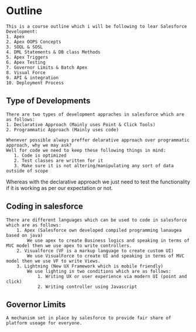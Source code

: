 # Outline

    This is a course outline which i will be following to lear Salesforce Development:
    1. Apex
    2. Apex OOPS Concepts
    3. SOQL & SOSL
    4. DML Statements & DB class Methods
    5. Apex Triggers
    6. Apex Testing
    7. Governor Limits & Batch Apex
    8. Visual Force
    9. API & integration
    10. Deployment Process

## Type of Developments

    There are two types of development appraches in salesforce which are as follows:
    1. Declarative Approach (Mainly uses Point & Click Tools)
    2. Programmatic Approach (Mainly uses code)

    Whenever possible always preffer delarative approach over programmatic approach, why we may ask?
    Well for code we need to keep these following things in mind:
       1. Code is optimized
       2. Test classes are written for it
       3. Make sure it is not altering/manipulating any sort of data outside of scope
   Whereas with the declarative approach we just need to test the functionality if it is working as per our expectation or not.

## Coding in salesforce

    There are different languages which can be used to code in salesforce which are as follows:
        1. Apex (Salesforce own developed compiled programming lanaugea based on java)
            We use apex to create Business logics and speaking in terms of MVC model then we use apex to write controllers.
        2. Visualforce (VF is a markup language to create custom UI)
            We use VisualForce to create UI and speaking in terms of MVC model then we use VF to write Views.
        3. Lightning (New UX Framework which is mobile friendly)
            We use lighting in two conditions which are as follows:
                1. Writing UX or user experience via modern UI (point and click)
                2. Writing controller using Javascript 

## Governor Limits

    A mechanism set in place by salesforce to provide fair share of platform useage for everyone.
